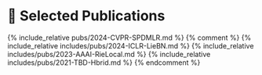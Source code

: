 # 📝 Selected Publications 
{% include_relative pubs/2024-CVPR-SPDMLR.md %}
{% comment %}
{% include_relative includes/pubs/2024-ICLR-LieBN.md %}
{% include_relative includes/pubs/2023-AAAI-RieLocal.md %}
{% include_relative includes/pubs/2021-TBD-Hbrid.md %} 
{% endcomment %}